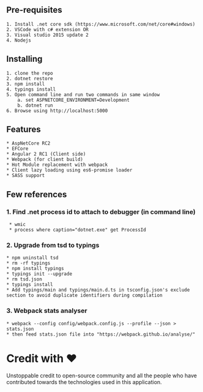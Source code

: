 ## Pre-requisites

```
1. Install .net core sdk (https://www.microsoft.com/net/core#windows)
2. VSCode with c# extension OR
3. Visual studio 2015 update 2
4. Nodejs
```

## Installing

```
1. clone the repo
2. dotnet restore
3. npm install
4. typings install
5. Open command line and run two commands in same window
    a. set ASPNETCORE_ENVIRONMENT=Development
    b. dotnet run
6. Browse using http://localhost:5000
```

## Features
    * AspNetCore RC2
    * EFCore
    * Angular 2 RC1 (Client side)
    * Webpack (for client build)
    * Hot Module replacement with webpack
    * Client lazy loading using es6-promise loader
    * SASS support

## Few references
### 1. Find .net process id to attach to debugger (in command line)
     * wmic
     * process where caption="dotnet.exe" get ProcessId

### 2. Upgrade from tsd to typings
    * npm uninstall tsd
    * rm -rf typings
    * npm install typings
    * typings init --upgrade
    * rm tsd.json
    * typings install
    * Add typings/main and typings/main.d.ts in tsconfig.json's exclude section to avoid duplicate identifiers during compilation
    
### 3. Webpack stats analyser
    * webpack --config config/webpack.config.js --profile --json > stats.json
    * then feed stats.json file into "https://webpack.github.io/analyse/"
 
# Credit with :heart:
Unstoppable credit to open-source community and all the people who have contributed towards the technologies used in this application.